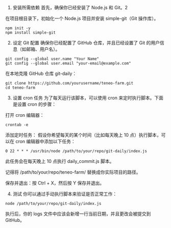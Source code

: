 1. 安装所需依赖
首先，确保你已经安装了 Node.js 和 Git。2

在项目根目录下，初始化一个 Node.js 项目并安装 simple-git（Git 操作库）。

```
npm init -y
npm install simple-git
```
2.  设定 Git 配置
确保你已经配置了 GitHub 仓库，并且已经设置了 Git 的用户信息（如邮箱、用户名）。

```
git config --global user.name "Your Name"
git config --global user.email "your-email@example.com"
```
在本地克隆 GitHub 仓库 git-daily：

```
git clone https://github.com/yourusername/teneo-farm.git
cd teneo-farm
```
3. 设置 cron 任务
为了每天运行该脚本，可以使用 cron 来定时执行脚本。下面是设置 cron 的步骤：

打开 cron 编辑器：

```
crontab -e
```
添加定时任务：
假设你希望每天的某个时间（比如每天晚上 10 点）执行脚本，可以在 cron 编辑器中添加以下任务：


```
0 22 * * * /usr/bin/node /path/to/your/repo/git-daily/index.js
```
此任务会在每天晚上 10 点执行 daily_commit.js 脚本。

记得将 /path/to/your/repo/teneo-farm/ 替换成你实际项目的路径。

保存并退出：按 Ctrl + X，然后按 Y 保存并退出。

4. 测试
你可以通过手动执行脚本来验证是否正常工作：

```
node /path/to/your/repo/git-daily/index.js
```
执行后，你的 logs 文件中应该会新增一行当前日期，并且更改会被提交到 GitHub。